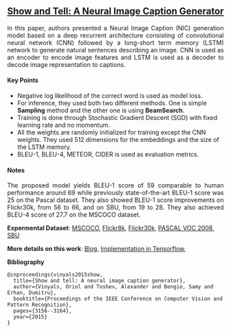 ## [Show and Tell: A Neural Image Caption Generator](http://www.cv-foundation.org/openaccess/content_cvpr_2015/papers/Vinyals_Show_and_Tell_2015_CVPR_paper.pdf)

<p align="justify">
In this paper, authors presented a Neural Image Caption (NIC) generation model based on a deep recurrent architecture consisting of convolutional neural network (CNN) followed by a long-short term memory (LSTM) network to generate natural sentences describing an image. CNN is used as an encoder to encode image features and LSTM is used as a decoder to decode image representation to captions.
<p align="justify">

#### Key Points

- Negative log likelihood of the correct word is used as model loss.
- For inference, they used both two different methods. One is simple **Sampling** method and the other one is using **BeamSearch**.
- Training is done through Stochastic Gradient Descent (SGD) with fixed learning rate and no momentum.
- All the weights are randomly initialized for training except the CNN weights. They used 512 dimensions for the embeddings and the size of the LSTM memory.
- BLEU-1, BLEU-4, METEOR, CIDER is used as evaluation metrics.

#### Notes

<p align="justify">
The proposed model yields BLEU-1 score of 59 comparable to human performance around 69 while previously state-of-the-art BLEU-1 score was 25 on the Pascal dataset. They also showed BLEU-1 score improvements on Flickr30k, from 56 to 66, and on SBU, from 19 to 28. They also achieved BLEU-4 score of 27.7 on the MSCOCO dataset.
<p align="justify">

**Expermental Dataset**: [MSCOCO](http://mscoco.org/), [Flickr8k](http://shannon.cs.illinois.edu/DenotationGraph/), [Flickr30k](http://shannon.cs.illinois.edu/DenotationGraph/), [PASCAL VOC 2008](http://host.robots.ox.ac.uk/pascal/VOC/voc2008/), [SBU](http://tlberg.cs.unc.edu/vicente/sbucaptions/)

**More details on this work**: [Blog](https://research.googleblog.com/2016/09/show-and-tell-image-captioning-open.html), [Implementation in Tensorflow](https://github.com/tensorflow/models/tree/master/im2txt), 

**Bibliography**
```
@inproceedings{vinyals2015show,
  title={Show and tell: A neural image caption generator},
  author={Vinyals, Oriol and Toshev, Alexander and Bengio, Samy and Erhan, Dumitru},
  booktitle={Proceedings of the IEEE Conference on Computer Vision and Pattern Recognition},
  pages={3156--3164},
  year={2015}
}
```
